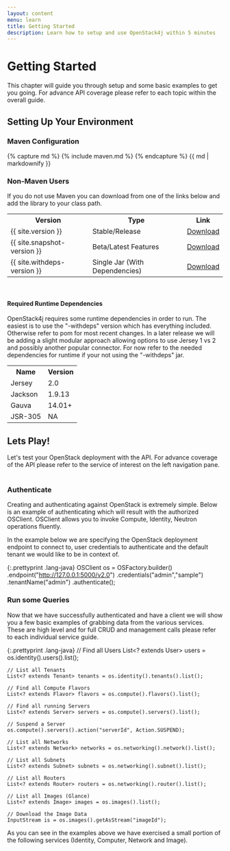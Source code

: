```yaml
---
layout: content
menu: learn
title: Getting Started
description: Learn how to setup and use OpenStack4j within 5 minutes
---
```


# Getting Started

This chapter will guide you through setup and some basic examples to get you going.  For advance API coverage please refer to each topic within the overall guide.

## Setting Up Your Environment

### Maven Configuration

{% capture md %}
{% include maven.md %}
{% endcapture %}
{{ md | markdownify }}

### Non-Maven Users

If you do not use Maven you can download from one of the links below and add the library to your class path.

<table class="table table-striped">
  <tr><th><strong>Version</strong></th><th><strong>Type</strong></th><th><strong>Link</strong></th></tr>
  <tr><td>{{ site.version }}</td><td>Stable/Release</td><td><a class="btn btn-success btn-small" href="/downloads/openstack4j-{{ site.version }}.jar" target="_blank">Download</a></td></tr>
  <tr><td>{{ site.snapshot-version }}</td><td>Beta/Latest Features</td><td><a class="btn btn-warning btn-small" href="/downloads/openstack4j-{{ site.snapshot-version }}.jar" target="_blank">Download</a></td></tr>
  <tr><td>{{ site.withdeps-version }}</td><td>Single Jar (With Dependencies)</td><td><a class="btn btn-warning btn-small" href="/downloads/openstack4j-{{ site.withdeps-version }}.jar" target="_blank">Download</a></td></tr>

</table>
<br>

#### Required Runtime Dependencies

OpenStack4j requires some runtime dependencies in order to run.  The easiest is to use the "-withdeps" version which has everything included.  Otherwise refer to pom for most recent changes. In a later release we will be adding a slight modular approach allowing options to use Jersey 1 vs 2 and possibly another popular connector.  For now refer to the needed dependencies for runtime if your not using the "-withdeps" jar.

<table class="table table-striped">
  <tr><th><strong>Name</strong></th><th><strong>Version</strong></th></tr>
  <tr><td>Jersey</td><td>2.0</td></tr>
  <tr><td>Jackson</td><td>1.9.13</td></tr>
  <tr><td>Gauva</td><td>14.01+</td></tr>
  <tr><td>JSR-305</td><td>NA</td></tr>
</table>

## Lets Play!

Let's test your OpenStack deployment with the API.  For advance coverage of the API please refer to the service of interest on the left navigation pane.
<br><br>

### Authenticate

Creating and authenticating against OpenStack is extremely simple. Below is an example of authenticating which will result with the authorized OSClient. OSClient allows you to invoke Compute, Identity, Neutron operations fluently.

In the example below we are specifying the OpenStack deployment endpoint to connect to, user credentials to authenticate and the default tenant we would like to be in context of.
<br>

{:.prettyprint .lang-java}
	OSClient os = OSFactory.builder()
	                       .endpoint("http://127.0.0.1:5000/v2.0")
	                       .credentials("admin","sample")
	                       .tenantName("admin")
	                       .authenticate();
						

### Run some Queries

Now that we have successfully authenticated and have a client we will show you a few basic examples of grabbing data from the various services.  These are high level and for full CRUD and management calls please refer to each individual service guide.

{:.prettyprint .lang-java}
	// Find all Users
	List<? extends User> users = os.identity().users().list();
	
	// List all Tenants
	List<? extends Tenant> tenants = os.identity().tenants().list();
	
	// Find all Compute Flavors
	List<? extends Flavor> flavors = os.compute().flavors().list();
	
	// Find all running Servers
	List<? extends Server> servers = os.compute().servers().list();
	
	// Suspend a Server
	os.compute().servers().action("serverId", Action.SUSPEND);
	
	// List all Networks
	List<? extends Network> networks = os.networking().network().list();
	
	// List all Subnets
	List<? extends Subnet> subnets = os.networking().subnet().list();
	
	// List all Routers
	List<? extends Router> routers = os.networking().router().list();
	
	// List all Images (Glance)
	List<? extends Image> images = os.images().list();
	
	// Download the Image Data
	InputStream is = os.images().getAsStream("imageId");

As you can see in the examples above we have exercised a small portion of the following services (Identity, Computer, Network and Image).